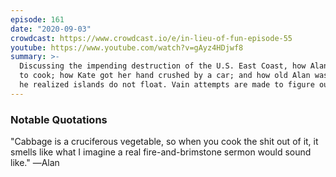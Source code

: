 ```yaml
---
episode: 161
date: "2020-09-03"
crowdcast: https://www.crowdcast.io/e/in-lieu-of-fun-episode-55
youtube: https://www.youtube.com/watch?v=gAyz4HDjwf8
summary: >-
  Discussing the impending destruction of the U.S. East Coast, how Alan learned
  to cook; how Kate got her hand crushed by a car; and how old Alan was before
  he realized islands do not float. Vain attempts are made to figure out Bill Barr
---
```


### Notable Quotations

"Cabbage is a cruciferous vegetable, so when you cook the shit out of it, it
smells like what I imagine a real fire-and-brimstone sermon would sound like." ―Alan
